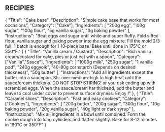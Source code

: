## RECIPIES

{
  "Title": "Cake base",
  "Description": "Simple cake base that works for most occasions",
  "Category": ["Cake"],
  "Ingredients": [
    "200g egg",
    "100g sugar",
    "100g flour",
    "5g vanilla sugar",
    "3g baking powder"
  ],
  "Instructions": "Beat eggs and sugar until white and super fluffy. Fold sifted flour, vanilla sugar and baking powder into the egg mixture. Fill the mold 2/3 full. 1 batch is enough for 1 10-piece base. Bake until done in 175°C or 350°F."
}
{
  "Title": "Vanilla cream / Custard",
  "Description": "Rich vanilla cream/custard for cake, pies or just eat with a spoon",
  "Category": ["Vanilla","Sauce"],
  "Ingredients": [
    "1000g milk",
    "250g sugar",
    "1 vanilla pod",
    "240g eggyolk",
    "40-80g cornstarch (Depends on desired thickness)",
    "50g butter"
  ],
  "Instructions": "Add all ingredients except the butter into a saucepan. Stir over medium-high to high heat until the sauce/cream thickens. DO NOT STOP STIRING! or you risk ending up with scrambled eggs. When the sauce/cream har thickend, add the butter and leave to cool under cover to prevent surface dryness. Enjoy !"
},
{
  "Title": "Caramel slices",
  "Description": "Fast and easy cookies",
  "Category": ["Cookies"],
  "Ingredients": [
    "200g butter",
    "200g sugar",
    "300g flour",
    "10g baking powder",
    "20g vanilla sugar",
    "40g light or dark syrup"
  ],
  "Instructions": "Mix all ingredients in a bowl until combined. Form the cookie dough into long cylinders and flatten slightly. Bake for 8-12 minutes in 180°C or 350°F"
}
